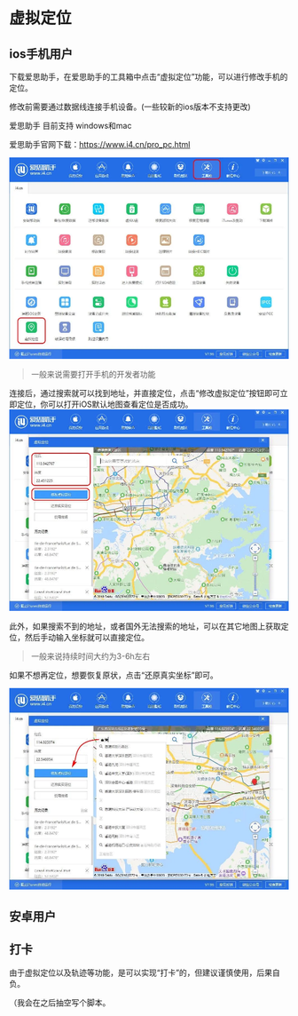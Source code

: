 # 虚拟定位

## ios手机用户
下载爱思助手，在爱思助手的工具箱中点击“虚拟定位”功能，可以进行修改手机的定位。

修改前需要通过数据线连接手机设备。(一些较新的ios版本不支持更改)

爱思助手 目前支持 windows和mac

爱思助手官网下载：https://www.i4.cn/pro_pc.html

![](graph/v2-1829a927fe34776098c1f0776ad6c7eb_1440w.webp)



> 一般来说需要打开手机的开发者功能



连接后，通过搜索就可以找到地址，并直接定位，点击“修改虚拟定位”按钮即可立即定位，你可以打开iOS默认地图查看定位是否成功。
![](graph/v2-903a567263737f75a3b117b1e50d64d6_1440w.webp)


此外，如果搜索不到的地址，或者国外无法搜索的地址，可以在其它地图上获取定位，然后手动输入坐标就可以直接定位。
> 一般来说持续时间大约为3-6h左右

如果不想再定位，想要恢复原状，点击“还原真实坐标”即可。

![](graph/v2-ec14f16d9abff1daff27213500f94ba0_1440w.webp)

## 安卓用户




## 打卡
由于虚拟定位以及轨迹等功能，是可以实现“打卡”的，但建议谨慎使用，后果自负。

（我会在之后抽空写个脚本。




